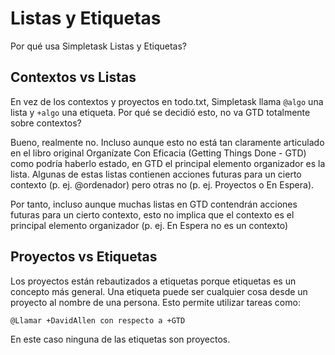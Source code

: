 # Listas y Etiquetas

Por qué usa Simpletask Listas y Etiquetas?

## Contextos vs Listas

En vez de los contextos y proyectos en todo.txt, Simpletask llama `@algo` una lista y `+algo` una etiqueta. Por qué se decidió esto, no va GTD totalmente sobre contextos?

Bueno, realmente no. Incluso aunque esto no está tan claramente articulado en el libro original Organízate Con Eficacia (Getting Things Done - GTD) como podría haberlo estado, en GTD el principal elemento organizador es la lista. Algunas de estas listas contienen acciones futuras para un cierto contexto (p. ej. @ordenador) pero otras no (p. ej. Proyectos o En Espera).

Por tanto, incluso aunque muchas listas en GTD contendrán acciones futuras para un cierto contexto, esto no implica que el contexto es el principal elemento organizador (p. ej. En Espera no es un contexto)

## Proyectos vs Etiquetas

Los proyectos están rebautizados a etiquetas porque etiquetas es un concepto más general. Una etiqueta puede ser cualquier cosa desde un proyecto al nombre de una persona. Esto permite utilizar tareas como:

`@Llamar +DavidAllen con respecto a +GTD`

En este caso ninguna de las etiquetas son proyectos.
